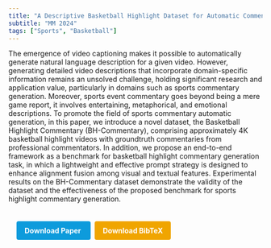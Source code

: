 ```yaml
---
title: "A Descriptive Basketball Highlight Dataset for Automatic Commentary Generation"
subtitle: "MM 2024"
tags: ["Sports", "Basketball"]
---
```


The emergence of video captioning makes it possible to automatically generate natural language description for a given video. However, generating detailed video descriptions that incorporate domain-specific information remains an unsolved challenge, holding significant research and application value, particularly in domains such as sports commentary generation. Moreover, sports event commentary goes beyond being a mere game report, it involves entertaining, metaphorical, and emotional descriptions. To promote the field of sports commentary automatic generation, in this paper, we introduce a novel dataset, the Basketball Highlight Commentary (BH-Commentary), comprising approximately 4K basketball highlight videos with groundtruth commentaries from professional commentators. In addition, we propose an end-to-end framework as a benchmark for basketball highlight commentary generation task, in which a lightweight and effective prompt strategy is designed to enhance alignment fusion among visual and textual features. Experimental results on the BH-Commentary dataset demonstrate the validity of the dataset and the effectiveness of the proposed benchmark for sports highlight commentary generation.



<div style="margin-top: 1rem; padding: 1rem; display: inline-block;">

  <a href="https://doi.org/10.1145/3664647.3681178" target="_blank" style="background-color: #0d9bdc; color: white; padding: 10px 16px; margin-right: 8px; text-decoration: none; border-radius: 4px; font-weight: bold;">
    Download Paper
  </a>

  <a href="bib/a-descriptive-basketball-highlight-dataset-for-automatic-commentary-generation.bib" download style="background-color: #f0a500; color: white; padding: 10px 16px; text-decoration: none; border-radius: 4px; font-weight: bold;">
    Download BibTeX
  </a>
</div>
